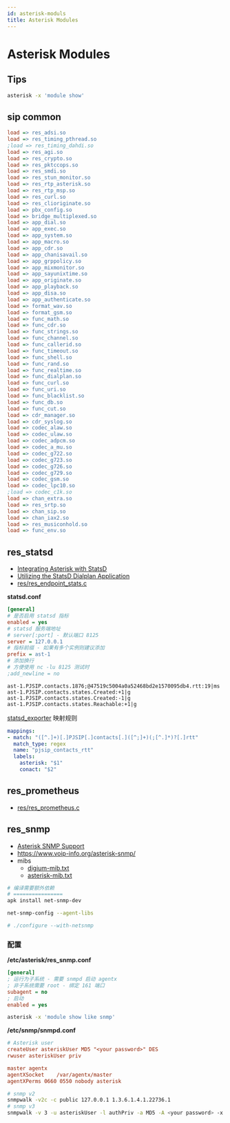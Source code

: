 ```yaml
---
id: asterisk-moduls
title: Asterisk Modules
---
```


# Asterisk Modules

## Tips

```bash
asterisk -x 'module show'
```

## sip common

```ini
load => res_adsi.so
load => res_timing_pthread.so
;load => res_timing_dahdi.so
load => res_agi.so
load => res_crypto.so
load => res_pktccops.so
load => res_smdi.so
load => res_stun_monitor.so
load => res_rtp_asterisk.so
load => res_rtp_msp.so
load => res_curl.so
load => res_clioriginate.so
load => pbx_config.so
load => bridge_multiplexed.so
load => app_dial.so
load => app_exec.so
load => app_system.so
load => app_macro.so
load => app_cdr.so
load => app_chanisavail.so
load => app_grppolicy.so
load => app_mixmonitor.so
load => app_sayunixtime.so
load => app_originate.so
load => app_playback.so
load => app_disa.so
load => app_authenticate.so
load => format_wav.so
load => format_gsm.so
load => func_math.so
load => func_cdr.so
load => func_strings.so
load => func_channel.so
load => func_callerid.so
load => func_timeout.so
load => func_shell.so
load => func_rand.so
load => func_realtime.so
load => func_dialplan.so
load => func_curl.so
load => func_uri.so
load => func_blacklist.so
load => func_db.so
load => func_cut.so
load => cdr_manager.so
load => cdr_syslog.so
load => codec_alaw.so
load => codec_ulaw.so
load => codec_adpcm.so
load => codec_a_mu.so
load => codec_g722.so
load => codec_g723.so
load => codec_g726.so
load => codec_g729.so
load => codec_gsm.so
load => codec_lpc10.so
;load => codec_c1k.so
load => chan_extra.so
load => res_srtp.so
load => chan_sip.so
load => chan_iax2.so
load => res_musiconhold.so
load => func_env.so
```

## res_statsd
* [Integrating Asterisk with StatsD](https://www.asterisk.org/integrating-asterisk-with-statsd/)
* [Utilizing the StatsD Dialplan Application](https://wiki.asterisk.org/wiki/display/AST/Utilizing+the+StatsD+Dialplan+Application)
* [res/res_endpoint_stats.c](https://github.com/asterisk/asterisk/blob/master/res/res_endpoint_stats.c)

__statsd.conf__

```ini
[general]
# 是否启用 statsd 指标
enabled = yes
# statsd 服务端地址
# server[:port] - 默认端口 8125
server = 127.0.0.1
# 指标前缀 - 如果有多个实例则建议添加
prefix = ast-1
# 添加换行
# 方便使用 nc -lu 8125 测试时
;add_newline = no
```

```
ast-1.PJSIP.contacts.1876;@47519c5004a0a52468bd2e1570095db4.rtt:19|ms
ast-1.PJSIP.contacts.states.Created:+1|g
ast-1.PJSIP.contacts.states.Created:-1|g
ast-1.PJSIP.contacts.states.Reachable:+1|g
```

[statsd_exporter](https://github.com/prometheus/statsd_exporter) 映射规则

```yaml
mappings:
- match: "([^.]+)[.]PJSIP[.]contacts[.]([^;]+)(;[^.]*)?[.]rtt"
  match_type: regex
  name: "pjsip_contacts_rtt"
  labels:
    asterisk: "$1"
    conact: "$2"
```

## res_prometheus
* [res/res_prometheus.c](https://github.com/asterisk/asterisk/blob/master/res/res_prometheus.c)

## res_snmp
* [Asterisk SNMP Support](https://wiki.asterisk.org/wiki/display/AST/Simple+Network+Management+Protocol+%28SNMP%29+Support)
* https://www.voip-info.org/asterisk-snmp/
* mibs
  * [digium-mib.txt](https://wiki.asterisk.org/wiki/display/AST/Digium+MIB+Definitions)
  * [asterisk-mib.txt](https://wiki.asterisk.org/wiki/display/AST/Asterisk+MIB+Definitions)

```bash
# 编译需要额外依赖
# ================
apk install net-snmp-dev

net-snmp-config --agent-libs

# ./configure --with-netsnmp
```
### 配置

__/etc/asterisk/res_snmp.conf__

```ini
[general]
; 运行为子系统 - 需要 snmpd 启动 agentx
; 非子系统需要 root - 绑定 161 端口
subagent = no
; 启动
enabled = yes
```

```bash
asterisk -x 'module show like snmp'
```

__/etc/snmp/snmpd.conf__

```ini
# Asterisk user
createUser asteriskUser MD5 "<your password>" DES
rwuser asteriskUser priv

master agentx
agentXSocket	/var/agentx/master
agentXPerms 0660 0550 nobody asterisk
```

```bash
# snmp v2
snmpwalk -v2c -c public 127.0.0.1 1.3.6.1.4.1.22736.1
# snmp v3
snmpwalk -v 3 -u asteriskUser -l authPriv -a MD5 -A <your password> -x DES -X <your password> 127.0.0.1 ASTERISK-MIB::astVersionString
```
